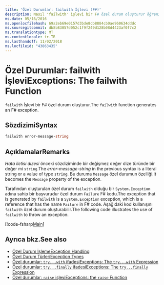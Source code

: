 ```yaml
---
title: 'Özel Durumlar: failwith İşlevi (F#)'
description: Nasıl 'failwith' işlevi bir F# özel durum oluşturur öğrenin.
ms.date: 05/16/2016
ms.openlocfilehash: 69a2eb69e0157d3bde8cb8884cb0ae960634dddc
ms.sourcegitcommit: db8b83057d052c1f9f249d128b08d4423af0f7c2
ms.translationtype: MT
ms.contentlocale: tr-TR
ms.lasthandoff: 11/02/2018
ms.locfileid: "43863435"
---
```

# <a name="exceptions-the-failwith-function"></a><span data-ttu-id="8726d-103">Özel Durumlar: failwith İşlevi</span><span class="sxs-lookup"><span data-stu-id="8726d-103">Exceptions: The failwith Function</span></span>

<span data-ttu-id="8726d-104">`failwith` İşlevi bir F# özel durum oluşturur.</span><span class="sxs-lookup"><span data-stu-id="8726d-104">The `failwith` function generates an F# exception.</span></span>

## <a name="syntax"></a><span data-ttu-id="8726d-105">Sözdizimi</span><span class="sxs-lookup"><span data-stu-id="8726d-105">Syntax</span></span>

```fsharp
failwith error-message-string
```

## <a name="remarks"></a><span data-ttu-id="8726d-106">Açıklamalar</span><span class="sxs-lookup"><span data-stu-id="8726d-106">Remarks</span></span>

<span data-ttu-id="8726d-107">*Hata iletisi dizesi* önceki sözdiziminde bir değişmez değer dize türünde bir değer mi `string`.</span><span class="sxs-lookup"><span data-stu-id="8726d-107">The *error-message-string* in the previous syntax is a literal string or a value of type `string`.</span></span> <span data-ttu-id="8726d-108">Bu duruma `Message` özel durumun özelliği.</span><span class="sxs-lookup"><span data-stu-id="8726d-108">It becomes the `Message` property of the exception.</span></span>

<span data-ttu-id="8726d-109">Tarafından oluşturulan özel durum `failwith` olduğu bir `System.Exception` adına sahip bir başvurudur özel durum `Failure` F# kodu.</span><span class="sxs-lookup"><span data-stu-id="8726d-109">The exception that is generated by `failwith` is a `System.Exception` exception, which is a reference that has the name `Failure` in F# code.</span></span> <span data-ttu-id="8726d-110">Aşağıdaki kod kullanışını `failwith` özel durum oluşturabilir.</span><span class="sxs-lookup"><span data-stu-id="8726d-110">The following code illustrates the use of `failwith` to throw an exception.</span></span>

[!code-fsharp[Main](../../../../samples/snippets/fsharp/lang-ref-2/snippet6001.fs)]

## <a name="see-also"></a><span data-ttu-id="8726d-111">Ayrıca bkz.</span><span class="sxs-lookup"><span data-stu-id="8726d-111">See also</span></span>

- [<span data-ttu-id="8726d-112">Özel Durum İşleme</span><span class="sxs-lookup"><span data-stu-id="8726d-112">Exception Handling</span></span>](index.md)
- [<span data-ttu-id="8726d-113">Özel Durum Türleri</span><span class="sxs-lookup"><span data-stu-id="8726d-113">Exception Types</span></span>](exception-types.md)
- [<span data-ttu-id="8726d-114">Özel durumlar: `try...with` ifadesi</span><span class="sxs-lookup"><span data-stu-id="8726d-114">Exceptions: The `try...with` Expression</span></span>](the-try-with-expression.md)
- [<span data-ttu-id="8726d-115">Özel durumlar: `try...finally` ifadesi</span><span class="sxs-lookup"><span data-stu-id="8726d-115">Exceptions: The `try...finally` Expression</span></span>](the-try-finally-expression.md)
- [<span data-ttu-id="8726d-116">Özel durumlar: `raise` işlevi</span><span class="sxs-lookup"><span data-stu-id="8726d-116">Exceptions: the `raise` Function</span></span>](the-raise-function.md)
